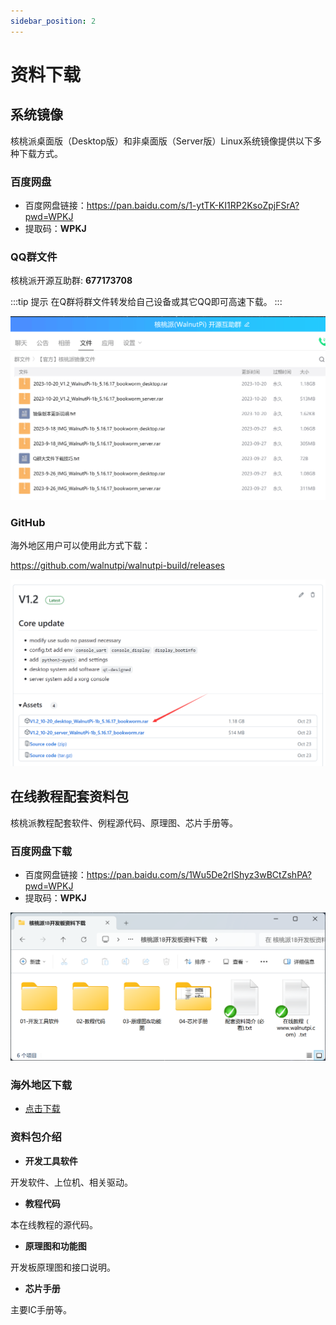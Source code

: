 ```yaml
---
sidebar_position: 2
---
```


# 资料下载

## 系统镜像

核桃派桌面版（Desktop版）和非桌面版（Server版）Linux系统镜像提供以下多种下载方式。

### 百度网盘

- 百度网盘链接：https://pan.baidu.com/s/1-ytTK-KI1RP2KsoZpjFSrA?pwd=WPKJ
- 提取码：**WPKJ**

### QQ群文件

核桃派开源互助群:  **677173708**

:::tip 提示
在Q群将群文件转发给自己设备或其它QQ即可高速下载。
:::

![download](./img/download/download1.png)

### GitHub

海外地区用户可以使用此方式下载：

https://github.com/walnutpi/walnutpi-build/releases

![download](./img/download/download2.png)


## 在线教程配套资料包

核桃派教程配套软件、例程源代码、原理图、芯片手册等。

### 百度网盘下载

- 百度网盘链接：https://pan.baidu.com/s/1Wu5De2rlShyz3wBCtZshPA?pwd=WPKJ 
- 提取码：**WPKJ**

![download](./img/download/download3.png)

### 海外地区下载

- [点击下载](https://walnutpi-1258570164.cos.ap-guangzhou.myqcloud.com/%E6%A0%B8%E6%A1%83%E6%B4%BE%E9%85%8D%E5%A5%97%E8%B5%84%E6%96%99%E5%8C%85%E4%B8%8B%E8%BD%BD/WalnutPi%201B%20Resources.rar)

### 资料包介绍

- **开发工具软件**

开发软件、上位机、相关驱动。

- **教程代码**

本在线教程的源代码。

- **原理图和功能图**

开发板原理图和接口说明。

- **芯片手册**

主要IC手册等。

